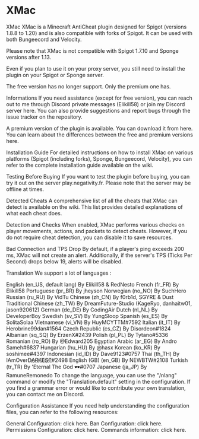 # XMac
XMac
XMac is a Minecraft AntiCheat plugin designed for Spigot (versions 1.8.8 to 1.20) and is also compatible with forks of Spigot. It can be used with both Bungeecord and Velocity.

Please note that XMac is not compatible with Spigot 1.7.10 and Sponge versions after 1.13.

Even if you plan to use it on your proxy server, you still need to install the plugin on your Spigot or Sponge server.

The free version has no longer support. Only the premium one has.

Informations
If you need assistance (except for free version), you can reach out to me through Discord private messages (Elikill58) or join my Discord server here.
You can also provide suggestions and report bugs through the issue tracker on the repository.

A premium version of the plugin is available. You can download it from here. You can learn about the differences between the free and premium versions here.

Installation Guide
For detailed instructions on how to install XMac on various platforms (Spigot (including forks), Sponge, Bungeecord, Velocity), you can refer to the complete installation guide available on the wiki.

Testing Before Buying
If you want to test the plugin before buying, you can try it out on the server play.negativity.fr. Please note that the server may be offline at times.

Detected Cheats
A comprehensive list of all the cheats that XMac can detect is available on the wiki. This list provides detailed explanations of what each cheat does.

Detection and Checks
When enabled, XMac performs various checks on player movements, actions, and packets to detect cheats. However, if you do not require cheat detection, you can disable it to save resources.

Bad Connection and TPS Drop
By default, if a player's ping exceeds 200 ms, XMac will not create an alert. Additionally, if the server's TPS (Ticks Per Second) drops below 19, alerts will be disabled.

Translation
We support a lot of languages :

English (en_US, default lang) By Elikill58 & RedNesto
French (fr_FR) By Elikill58
Portuguese (pr_BR) By jheyson
Norwegian (no_NO) By SuchHero
Russian (ru_RU) By VidTu
Chinese (zh_CN) By f0rb1d, SGYRE & Dust
Traditional Chinese (zh_TW) By DreamFuture-Studio (KageRyo, danhaitw01, jason920612)
German (de_DE) By CodingAir
Dutch (nl_NL) By DeveloperBoy
Swedish (sv_SV) By YungSloop
Spanish (es_ES) By SolitaSolaa
Vietnamese (vi_VN) By HuyMCYTTM#7592
Italian (it_IT) By Herobrine99dan#1564
Czech Republic (cs_CZ) By Disordeon#1824
Albanian (sq_SQ) By ErzenX#2439
Polish (pl_PL) By Tytano#5336
Romanian (ro_RO) By @Edward205
Egyptian Arabic (ar_EG) By Andro Sameh#6837
Hungarian (hu_HU) By @hasx
Korean (ko_KR) By soshimee#4397
Indonesian (id_ID) By Dave9123#0757
Thai (th_TH) By IAmOverD҉A҉R҉K҉E҈S҉T҉#2498
English (GB) (en_GB) By NEWBTW#2108
Turkish (tr_TR) By 'Eternal The God 🕶#0707
Japanese (ja_JP) By RamuneRemonedo
To change the language, you can use the "/nlang" command or modify the "Translation.default" setting in the configuration. If you find a grammar error or would like to contribute your own translation, you can contact me on Discord.

Configuration Assistance
If you need help understanding the configuration files, you can refer to the following resources:

General Configuration: click here.
Ban Configuration: click here.
Permissions Configuration: click here.
Commands information: click here.
